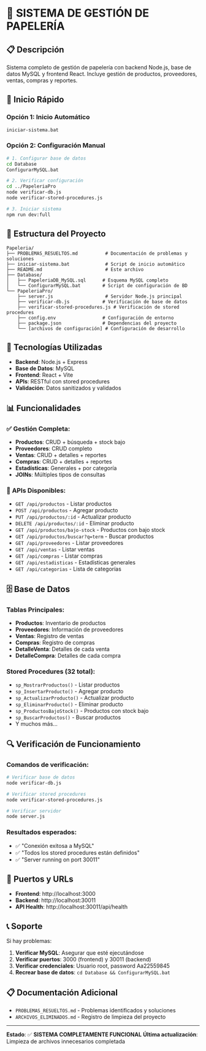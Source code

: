 # 🏪 SISTEMA DE GESTIÓN DE PAPELERÍA

## 📋 Descripción

Sistema completo de gestión de papelería con backend Node.js, base de datos MySQL y frontend React. Incluye gestión de productos, proveedores, ventas, compras y reportes.

## 🚀 Inicio Rápido

### Opción 1: Inicio Automático
```bash
iniciar-sistema.bat
```

### Opción 2: Configuración Manual
```bash
# 1. Configurar base de datos
cd Database
ConfigurarMySQL.bat

# 2. Verificar configuración
cd ../PapeleriaPro
node verificar-db.js
node verificar-stored-procedures.js

# 3. Iniciar sistema
npm run dev:full
```

## 📁 Estructura del Proyecto

```
Papeleria/
├── PROBLEMAS_RESUELTOS.md          # Documentación de problemas y soluciones
├── iniciar-sistema.bat             # Script de inicio automático
├── README.md                       # Este archivo
├── Database/
│   ├── PapeleriaDB_MySQL.sql      # Esquema MySQL completo
│   └── ConfigurarMySQL.bat        # Script de configuración de BD
└── PapeleriaPro/
    ├── server.js                   # Servidor Node.js principal
    ├── verificar-db.js            # Verificación de base de datos
    ├── verificar-stored-procedures.js # Verificación de stored procedures
    ├── config.env                 # Configuración de entorno
    ├── package.json               # Dependencias del proyecto
    └── [archivos de configuración] # Configuración de desarrollo
```

## 🔧 Tecnologías Utilizadas

- **Backend**: Node.js + Express
- **Base de Datos**: MySQL
- **Frontend**: React + Vite
- **APIs**: RESTful con stored procedures
- **Validación**: Datos sanitizados y validados

## 📊 Funcionalidades

### ✅ **Gestión Completa:**
- **Productos**: CRUD + búsqueda + stock bajo
- **Proveedores**: CRUD completo
- **Ventas**: CRUD + detalles + reportes
- **Compras**: CRUD + detalles + reportes
- **Estadísticas**: Generales + por categoría
- **JOINs**: Múltiples tipos de consultas

### 🔧 **APIs Disponibles:**
- `GET /api/productos` - Listar productos
- `POST /api/productos` - Agregar producto
- `PUT /api/productos/:id` - Actualizar producto
- `DELETE /api/productos/:id` - Eliminar producto
- `GET /api/productos/bajo-stock` - Productos con bajo stock
- `GET /api/productos/buscar?q=term` - Buscar productos
- `GET /api/proveedores` - Listar proveedores
- `GET /api/ventas` - Listar ventas
- `GET /api/compras` - Listar compras
- `GET /api/estadisticas` - Estadísticas generales
- `GET /api/categorias` - Lista de categorías

## 🗄️ Base de Datos

### **Tablas Principales:**
- **Productos**: Inventario de productos
- **Proveedores**: Información de proveedores
- **Ventas**: Registro de ventas
- **Compras**: Registro de compras
- **DetalleVenta**: Detalles de cada venta
- **DetalleCompra**: Detalles de cada compra

### **Stored Procedures (32 total):**
- `sp_MostrarProductos()` - Listar productos
- `sp_InsertarProducto()` - Agregar producto
- `sp_ActualizarProducto()` - Actualizar producto
- `sp_EliminarProducto()` - Eliminar producto
- `sp_ProductosBajoStock()` - Productos con stock bajo
- `sp_BuscarProductos()` - Buscar productos
- Y muchos más...

## 🔍 Verificación de Funcionamiento

### Comandos de verificación:
```bash
# Verificar base de datos
node verificar-db.js

# Verificar stored procedures
node verificar-stored-procedures.js

# Verificar servidor
node server.js
```

### Resultados esperados:
- ✅ "Conexión exitosa a MySQL"
- ✅ "Todos los stored procedures están definidos"
- ✅ "Server running on port 30011"

## 🚀 Puertos y URLs

- **Frontend**: http://localhost:3000
- **Backend**: http://localhost:30011
- **API Health**: http://localhost:30011/api/health

## 📞 Soporte

Si hay problemas:

1. **Verificar MySQL**: Asegurar que esté ejecutándose
2. **Verificar puertos**: 3000 (frontend) y 30011 (backend)
3. **Verificar credenciales**: Usuario root, password Aa22559845
4. **Recrear base de datos**: `cd Database && ConfigurarMySQL.bat`

## 📋 Documentación Adicional

- `PROBLEMAS_RESUELTOS.md` - Problemas identificados y soluciones
- `ARCHIVOS_ELIMINADOS.md` - Registro de limpieza del proyecto

---

**Estado**: ✅ **SISTEMA COMPLETAMENTE FUNCIONAL**
**Última actualización**: Limpieza de archivos innecesarios completada 
